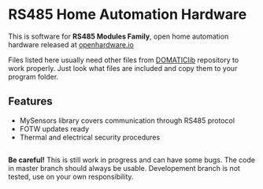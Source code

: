 # RS485 Home Automation Hardware

This is software for **RS485 Modules Family**, open home automation hardware released at [openhardware.io](https://www.openhardware.io/user/2098#view=projects)

Files listed here usually need other files from [DOMATIClib](https://github.com/feanor-anglin/DOMATIClib) repository to work properly. Just look what files are included and copy them to your program folder.

## Features
- MySensors library covers communication through RS485 protocol
- FOTW updates ready
- Thermal and electrical security procedures

##
**Be careful!** This is still work in progress and can have some bugs. The code in master branch should always be usable. Developement branch is not tested, use on your own responsibility. 
